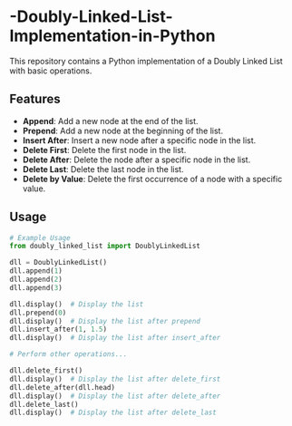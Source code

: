 # -Doubly-Linked-List-Implementation-in-Python
This repository contains a Python implementation of a Doubly Linked List with basic operations.

## Features

- **Append**: Add a new node at the end of the list.
- **Prepend**: Add a new node at the beginning of the list.
- **Insert After**: Insert a new node after a specific node in the list.
- **Delete First**: Delete the first node in the list.
- **Delete After**: Delete the node after a specific node in the list.
- **Delete Last**: Delete the last node in the list.
- **Delete by Value**: Delete the first occurrence of a node with a specific value.

## Usage

```python
# Example Usage
from doubly_linked_list import DoublyLinkedList

dll = DoublyLinkedList()
dll.append(1)
dll.append(2)
dll.append(3)

dll.display()  # Display the list
dll.prepend(0)
dll.display()  # Display the list after prepend
dll.insert_after(1, 1.5)
dll.display()  # Display the list after insert_after

# Perform other operations...

dll.delete_first()
dll.display()  # Display the list after delete_first
dll.delete_after(dll.head)
dll.display()  # Display the list after delete_after
dll.delete_last()
dll.display()  # Display the list after delete_last
